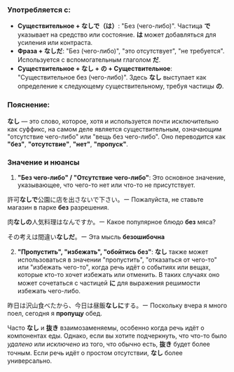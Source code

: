 ### Употребляется с:

- **Существительное + なしで（は）**: "Без (чего-либо)". Частица **で** указывает на средство или состояние. **は** может добавляться для усиления или контраста.
- **Фраза + なしだ**: "Без (чего-либо)", "это отсутствует", "не требуется". Используется с вспомогательным глаголом **だ**.
- **Существительное + なし + の + Существительное**: "Существительное без (чего-либо)". Здесь **なし** выступает как определение к следующему существительному, требуя частицы **の**.


### Пояснение:

**なし**  — это слово, которое, хотя и используется почти исключительно как суффикс, на самом деле является существительным, означающим "отсутствие чего-либо" или "вещь без чего-либо". Оно переводится как **"без"**, **"отсутствие"**, **"нет"**, **"пропуск"**.

### Значение и нюансы

1. **"Без чего-либо" / "Отсутствие чего-либо"**: Это основное значение, указывающее, что чего-то нет или что-то не присутствует.

許可**なしで**公園に店を出さないで下さい。ー Пожалуйста, не ставьте магазин в парке **без** разрешения.

肉**なしの**人気料理はなんですか。ー Какое популярное блюдо **без** мяса?

その考えは間違い**なしだ**。ー Эта мысль **безошибочна**

2. **"Пропустить", "избежать", "обойтись без"**: **なし** также может использоваться в значении "пропустить", "отказаться от чего-то" или "избежать чего-то", когда речь идёт о событиях или вещах, которые кто-то хочет избежать или отменить. В таких случаях оно может сочетаться с частицей **に** для выражения решимости избежать чего-либо.

昨日は沢山食べたから、今日は昼飯**なしに**する。ー Поскольку вчера я много поел, сегодня я **пропущу** обед.


Часто **なし** и **抜き** взаимозаменяемы, особенно когда речь идёт о компонентах еды. Однако, если вы хотите подчеркнуть, что что-то было _удалено_ или _исключено_ из того, что обычно есть, **抜き** будет более точным. Если речь идёт о простом отсутствии, **なし** более универсально.